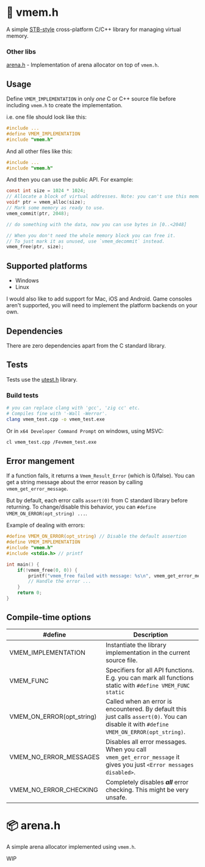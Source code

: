 # 💾 vmem.h
A simple [STB-style](https://github.com/nothings/stb/blob/master/docs/stb_howto.txt) cross-platform C/C++ library for managing virtual memory.

### Other libs
[arena.h](#arenah) - Implementation of arena allocator on top of `vmem.h`.

## Usage
Define `VMEM_IMPLEMENTATION` in only *one* C or C++ source file before including `vmem.h` to create the implementation.

i.e. one file should look like this:
```c
#include ...
#define VMEM_IMPLEMENTATION
#include "vmem.h"
```
And all other files like this:
```c
#include ...
#include "vmem.h"
```
And then you can use the public API. For example:
```c
const int size = 1024 * 1024;
// Allocate a block of virtual addresses. Note: you can't use this memory *yet*.
void* ptr = vmem_alloc(size);
// Mark some memory as ready to use.
vmem_commit(ptr, 2048);

// do something with the data, now you can use bytes in [0..<2048]

// When you don't need the whole memory block you can free it.
// To just mark it as unused, use `vmem_decommit` instead.
vmem_free(ptr, size);
```

## Supported platforms
- Windows
- Linux

I would also like to add support for Mac, iOS and Android.
Game consoles aren't supported, you will need to implement the platform backends on your own.

## Dependencies
There are zero dependencies apart from the C standard library.

## Tests
Tests use the [utest.h](https://github.com/sheredom/utest.h) library.

### Build tests
```bash
# you can replace clang with 'gcc', 'zig cc' etc.
# Compiles fine with '-Wall -Werror'.
clang vmem_test.cpp -o vmem_test.exe
```
Or in `x64 Developer Command Prompt` on windows, using MSVC:
```bash
cl vmem_test.cpp /Fevmem_test.exe
```

## Error mangement
If a function fails, it returns a `Vmem_Result_Error` (which is 0/false).
You can get a string message about the error reason by calling `vmem_get_error_message`.

But by default, each error calls `assert(0)` from C standard library before returning.
To change/disable this behavior, you can `#define VMEM_ON_ERROR(opt_string) ...`.

Example of dealing with errors:
```c
#define VMEM_ON_ERROR(opt_string) // Disable the default assertion
#define VMEM_IMPLEMENTATION
#include "vmem.h"
#include <stdio.h> // printf

int main() {
    if(!vmem_free(0, 0)) {
        printf("vmem_free failed with message: %s\n", vmem_get_error_message());
        // Handle the error ...
    }
    return 0;
}
```

## Compile-time options
#define | Description
------- | -----------
VMEM_IMPLEMENTATION       | Instantiate the library implementation in the current source file.
VMEM_FUNC                 | Specifiers for all API functions. E.g. you can mark all functions static with `#define VMEM_FUNC static`
VMEM_ON_ERROR(opt_string) | Called when an error is encountered. By default this just calls `assert(0)`. You can disable it with `#define VMEM_ON_ERROR(opt_string)`.
VMEM_NO_ERROR_MESSAGES    | Disables all error messages. When you call `vmem_get_error_message` it gives you just `<Error messages disabled>`.
VMEM_NO_ERROR_CHECKING    | Completely disables ***all*** error checking. This might be very unsafe.



# 📦 arena.h
A simple arena allocator implemented using `vmem.h`.

WIP
